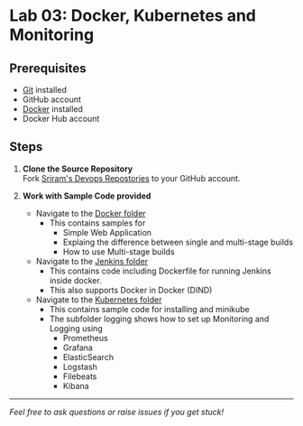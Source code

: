 # Lab 03: Docker, Kubernetes and Monitoring

## Prerequisites

- [Git](https://git-scm.com/) installed
- GitHub account
- [Docker](https://www.docker.com/) installed
- Docker Hub account

## Steps

1. **Clone the Source Repository**  
   Fork [Sriram's Devops Repostories](https://github.com/seshagirisriram/devops) to your GitHub account.

2. **Work with Sample Code provided**  
   - Navigate to the [Docker folder](https://github.com/SeshagiriSriram/Devops/tree/main/docker)
     - This contains samples for
       - Simple Web Application
       - Explaing the difference between single and multi-stage builds
       - How to use Multi-stage builds
   - Navigate to the [Jenkins folder](https://github.com/SeshagiriSriram/Devops/tree/main/docker/jenkins)
     - This contains code including Dockerfile for running Jenkins inside docker.
     - This also supports Docker in Docker (DIND)
   - Navigate to the [Kubernetes folder](https://github.com/SeshagiriSriram/Devops/tree/main/docker/kubernetes)
      - This contains sample code for installing and minikube
      - The subfolder logging shows how to set up Monitoring and Logging using
        - Prometheus
        - Grafana
        - ElasticSearch
        - Logstash
        - Filebeats
        - Kibana

---

_Feel free to ask questions or raise issues if you get stuck!_
